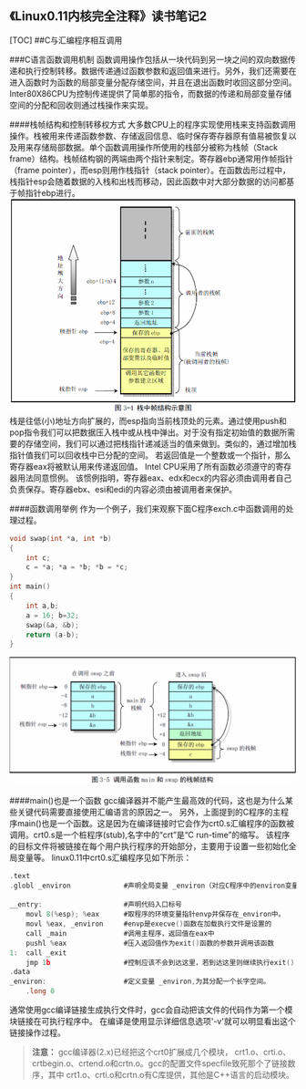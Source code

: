 《Linux0.11内核完全注释》读书笔记2
----------------------------------------------
[TOC]
##C与汇编程序相互调用

###C语言函数调用机制
函数调用操作包括从一块代码到另一块之间的双向数据传递和执行控制转移。数据传递通过函数参数和返回值来进行。另外，我们还需要在进入函数时为函数的局部变量分配存储空间，并且在退出函数时收回这部分空间。Inter80X86CPU为控制传递提供了简单那的指令，而数据的传递和局部变量存储空间的分配和回收则通过栈操作来实现。

####栈帧结构和控制转移权方式
大多数CPU上的程序实现使用栈来支持函数调用操作。栈被用来传递函数参数、存储返回信息、临时保存寄存器原有值易被恢复以及用来存储局部数据。单个函数调用操作所使用的栈部分被称为栈帧（Stack frame）结构。栈帧结构钢的两端由两个指针来制定。寄存器ebp通常用作帧指针（frame pointer），而esp则用作栈指针（stack pointer）。在函数齿形过程中，栈指针esp会随着数据的入栈和出栈而移动，因此函数中对大部分数据的访问都基于帧指针ebp进行。
![](images/stackframe.png)
栈是往低(小)地址方向扩展的，而esp指向当前栈顶处的元素。通过使用push和pop指令我们可以把数据压入栈中或从栈中弹出。对于没有指定初始值的数据所需要的存储空间，我们可以通过把栈指针递减适当的值来做到。类似的，通过增加栈指针值我们可以回收栈中已分配的空间。
若返回值是一个整数或一个指针，那么寄存器eax将被默认用来传递返回值。
Intel CPU采用了所有函数必须遵守的寄存器用法同意惯例。
该惯例指明，寄存器eax、edx和ecx的内容必须由调用者自己负责保存。寄存器ebx、esi和edi的内容必须由被调用者来保护。

####函数调用举例
作为一个例子，我们来观察下面C程序exch.c中函数调用的处理过程。

```c
void swap(int *a, int *b)
{
	int c;
	c = *a; *a = *b; *b = *c; 
}
int main()
{
	int a,b;
	a = 16; b=32;
	swap(&a, &b);
	return (a-b);
}
```
![](images/函数调用栈帧结构.png)

####main()也是一个函数
gcc编译器并不能产生最高效的代码，这也是为什么某些关键代码需要直接使用汇编语言的原因之一。
另外，上面提到的C程序的主程序main()也是一个函数。这是因为在编译链接时它会作为crt0.s汇编程序的函数被
调用。crt0.s是一个桩程序(stub),名字中的“crt”是“C run-time”的缩写。
该程序的目标文件将被链接在每个用户执行程序的开始部分，主要用于设置一些初始化全局变量等。
linux0.11中crt0.s汇编程序见如下所示：

```c
.text
.globl _environ				#声明全局变量 _environ（对应C程序中的environ变量）。

__entry:					#声明代码入口标号
	movl 8(%esp); %eax		#取程序的环境变量指针envp并保存在_environ中。
	movl %eax, _environ 	#envp是execve()函数在加载执行文件是设置的
	call _main				#调用主程序，返回值在eax中
	pushl %eax				#压入返回值作为exit()函数的参数并调用该函数
1:	call _exit				
	jmp 1b					#控制应该不会到达这里，若到达这里则继续执行exit()
.data
_environ:					#定义变量 _environ,为其分配一个长字空间。
	.long 0
```
通常使用gcc编译链接生成执行文件时，gcc会自动把该文件的代码作为第一个模块链接在可执行程序中。
在编译是使用显示详细信息选项'-v'就可以明显看出这个链接操作过程。

>**注意：** gcc编译器(2.x)已经把这个crt0扩展成几个模块，
crt1.o、crti.o、crtbegin.o、crtend.o和crtn.o。gcc的配置文件specfile致死那个了链接数序，其中
crt1.o、crti.o和crtn.o有C库提供，其他是C++语言的启动模块。

